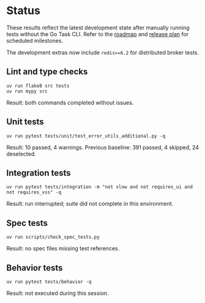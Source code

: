 # Status

These results reflect the latest development state after manually running tests
without the Go Task CLI. Refer to the [roadmap](ROADMAP.md) and
[release plan](docs/release_plan.md) for scheduled milestones.

The development extras now include `redis>=6.2` for distributed broker tests.

## Lint and type checks
```text
uv run flake8 src tests
uv run mypy src
```
Result: both commands completed without issues.

## Unit tests
```text
uv run pytest tests/unit/test_error_utils_additional.py -q
```
Result: 10 passed, 4 warnings.
Previous baseline: 391 passed, 4 skipped, 24 deselected.

## Integration tests
```text
uv run pytest tests/integration -m "not slow and not requires_ui and not requires_vss" -q
```
Result: run interrupted; suite did not complete in this environment.

## Spec tests
```text
uv run scripts/check_spec_tests.py
```
Result: no spec files missing test references.

## Behavior tests
```text
uv run pytest tests/behavior -q
```
Result: not executed during this session.
